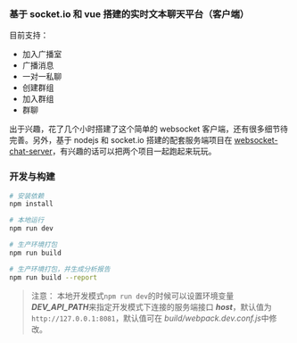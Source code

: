 ### 基于 socket.io 和 vue 搭建的实时文本聊天平台（客户端）

目前支持：
- 加入广播室
- 广播消息
- 一对一私聊
- 创建群组
- 加入群组
- 群聊

出于兴趣，花了几个小时搭建了这个简单的 websocket 客户端，还有很多细节待完善。另外，基于 nodejs 和 socket.io 搭建的配套服务端项目在 [websocket-chat-server](https://github.com/Zenfeder/websocket-chat-server)，有兴趣的话可以把两个项目一起跑起来玩玩。


### 开发与构建

``` bash
# 安装依赖
npm install

# 本地运行
npm run dev

# 生产环境打包
npm run build

# 生产环境打包，并生成分析报告
npm run build --report
```

> 注意： 本地开发模式`npm run dev`的时候可以设置环境变量 ***DEV_API_PATH***来指定开发模式下连接的服务端接口 ***host***，默认值为 `http://127.0.0.1:8081`，默认值可在 *build/webpack.dev.conf.js*中修改。